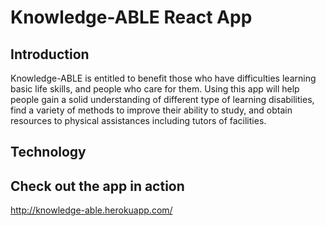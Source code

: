 # Knowledge-ABLE  React App


## Introduction

Knowledge-ABLE is entitled to benefit those who have difficulties learning basic life skills, and people who care for them. 
Using this app will help people gain a solid understanding of different type of learning disabilities, find a variety of methods to improve their ability to study, and obtain resources to physical assistances including tutors of facilities.



## Technology

## Check out the app in action

http://knowledge-able.herokuapp.com/









